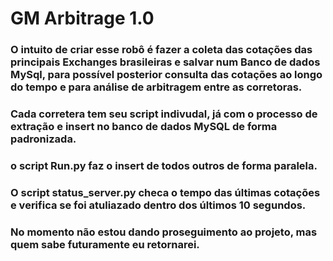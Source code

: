 # GM Arbitrage 1.0

### O intuito de criar esse robô é fazer a coleta das cotações das principais Exchanges brasileiras e salvar num Banco de dados MySql, para possível posterior consulta das cotações ao longo do tempo e para análise de arbitragem entre as corretoras.
### Cada corretera tem seu script indivudal, já com o processo de extração e insert no banco de dados MySQL de forma padronizada.
### o script Run.py faz o insert de todos outros de forma paralela.
### O script status_server.py checa  o tempo das últimas cotações e verifica se foi atuliazado dentro dos últimos 10 segundos.

### No momento não estou dando proseguimento ao projeto, mas quem sabe futuramente eu retornarei.

